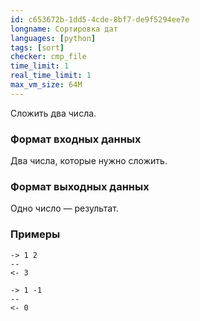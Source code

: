 ```yaml
---
id: c653672b-1dd5-4cde-8bf7-de9f5294ee7e
longname: Сортировка дат
languages: [python]
tags: [sort]
checker: cmp_file
time_limit: 1
real_time_limit: 1
max_vm_size: 64M
---
```



Сложить два числа.

### Формат входных данных

Два числа, которые нужно сложить.

### Формат выходных данных

Одно число — результат.

### Примеры

```
-> 1 2
--
<- 3
```

```
-> 1 -1
--
<- 0
```
